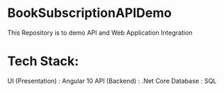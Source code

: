 # BookSubscriptionAPIDemo
This Repository is to demo API and Web Application Integration
# Tech Stack:
  UI (Presentation) : Angular 10
  API (Backend)     : .Net Core 
  Database          : SQL
